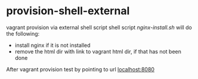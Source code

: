 # provision-shell-external
vagrant provision via external shell script
shell script *nginx-install.sh* will do the following: 
- install nginx if it is not installed
- remove the html dir with link to vagrant html dir, if that has not been done

After vagrant provision test by pointing to url [localhost:8080](http://localhost:8080)

